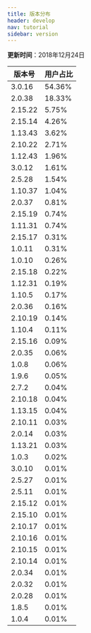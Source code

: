 ```yaml
---
title: 版本分布
header: develop
nav: tutorial
sidebar: version
---
```

**更新时间**：2018年12月24日

|版本号|用户占比|
|---|---|
|3.0.16|54.36%|
|2.0.38|18.33%|
|2.15.22|5.75%|
|2.15.14|4.26%|
|1.13.43|3.62%|
|2.10.22|2.71%|
|1.12.43|1.96%|
|3.0.12|1.61%|
|2.5.28|1.54%|
|1.10.37|1.04%|
|2.0.37|0.81%|
|2.15.19|0.74%|
|1.11.31|0.74%|
|2.15.17|0.31%|
|1.0.11|0.31%|
|1.0.10|0.26%|
|2.15.18|0.22%|
|1.12.31|0.19%|
|1.10.5|0.17%|
|2.0.36|0.16%|
|2.10.19|0.14%|
|1.10.4|0.11%|
|2.15.16|0.09%|
|2.0.35|0.06%|
|1.0.8|0.06%|
|1.9.6|0.05%|
|2.7.2|0.04%|
|2.10.18|0.04%|
|1.13.15|0.04%|
|2.10.11|0.03%|
|2.0.14|0.03%|
|1.13.21|0.03%|
|1.0.3|0.02%|
|3.0.10|0.01%|
|2.5.27|0.01%|
|2.5.11|0.01%|
|2.15.12|0.01%|
|2.15.10|0.01%|
|2.10.17|0.01%|
|2.10.16|0.01%|
|2.10.15|0.01%|
|2.10.14|0.01%|
|2.0.34|0.01%|
|2.0.32|0.01%|
|2.0.28|0.01%|
|1.8.5|0.01%|
|1.0.4|0.01%|
